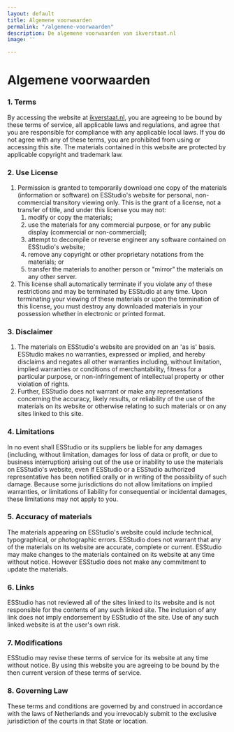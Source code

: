 ```yaml
---
layout: default
title: Algemene voorwaarden
permalink: "/algemene-voorwaarden"
description: De algemene voorwaarden van ikverstaat.nl
image: ''

---
```

# Algemene voorwaarden

### 1. Terms

By accessing the website at [ikverstaat.nl](https://ikverstaat.nl), you are agreeing to be bound by these terms of service, all applicable laws and regulations, and agree that you are responsible for compliance with any applicable local laws. If you do not agree with any of these terms, you are prohibited from using or accessing this site. The materials contained in this website are protected by applicable copyright and trademark law.

### 2. Use License

1. Permission is granted to temporarily download one copy of the materials (information or software) on ESStudio's website for personal, non-commercial transitory viewing only. This is the grant of a license, not a transfer of title, and under this license you may not:
   1. modify or copy the materials;
   2. use the materials for any commercial purpose, or for any public display (commercial or non-commercial);
   3. attempt to decompile or reverse engineer any software contained on ESStudio's website;
   4. remove any copyright or other proprietary notations from the materials; or
   5. transfer the materials to another person or "mirror" the materials on any other server.
2. This license shall automatically terminate if you violate any of these restrictions and may be terminated by ESStudio at any time. Upon terminating your viewing of these materials or upon the termination of this license, you must destroy any downloaded materials in your possession whether in electronic or printed format.

### 3. Disclaimer

1. The materials on ESStudio's website are provided on an 'as is' basis. ESStudio makes no warranties, expressed or implied, and hereby disclaims and negates all other warranties including, without limitation, implied warranties or conditions of merchantability, fitness for a particular purpose, or non-infringement of intellectual property or other violation of rights.
2. Further, ESStudio does not warrant or make any representations concerning the accuracy, likely results, or reliability of the use of the materials on its website or otherwise relating to such materials or on any sites linked to this site.

### 4. Limitations

In no event shall ESStudio or its suppliers be liable for any damages (including, without limitation, damages for loss of data or profit, or due to business interruption) arising out of the use or inability to use the materials on ESStudio's website, even if ESStudio or a ESStudio authorized representative has been notified orally or in writing of the possibility of such damage. Because some jurisdictions do not allow limitations on implied warranties, or limitations of liability for consequential or incidental damages, these limitations may not apply to you.

### 5. Accuracy of materials

The materials appearing on ESStudio's website could include technical, typographical, or photographic errors. ESStudio does not warrant that any of the materials on its website are accurate, complete or current. ESStudio may make changes to the materials contained on its website at any time without notice. However ESStudio does not make any commitment to update the materials.

### 6. Links

ESStudio has not reviewed all of the sites linked to its website and is not responsible for the contents of any such linked site. The inclusion of any link does not imply endorsement by ESStudio of the site. Use of any such linked website is at the user's own risk.

### 7. Modifications

ESStudio may revise these terms of service for its website at any time without notice. By using this website you are agreeing to be bound by the then current version of these terms of service.

### 8. Governing Law

These terms and conditions are governed by and construed in accordance with the laws of Netherlands and you irrevocably submit to the exclusive jurisdiction of the courts in that State or location.
